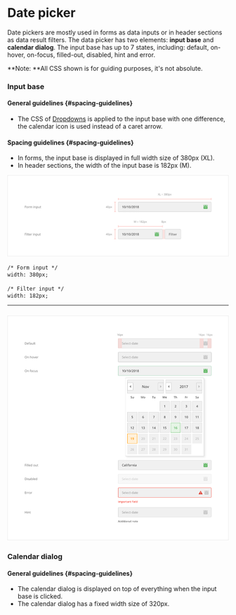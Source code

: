 # Date picker

Date pickers are mostly used in forms as data inputs or in header sections as data result filters. The data picker has two elements: **input base** and **calendar dialog**. The input base has up to 7 states, including: default, on-hover, on-focus, filled-out, disabled, hint and error.

**Note: **All CSS shown is for guiding purposes, it's not absolute.

### Input base

#### General guidelines {#spacing-guidelines}

* The CSS of [Dropdowns](//atoms/dropdowns.html) is applied to the input base with one difference, the calendar icon is used instead of a caret arrow.

#### Spacing guidelines {#spacing-guidelines}

* In forms, the input base is displayed in full width size of 380px \(XL\).
* In header sections, the width of the input base is 182px \(M\).

![](/assets/molecules/data-picker-input-base-sizing.png)

```
/* Form input */
width: 380px;

/* Filter input */
width: 182px;
```

---

### ![](/assets/molecules/data-picker-input-base-states.png)

### Calendar dialog

#### General guidelines {#spacing-guidelines}

* The calendar dialog is displayed on top of everything when the input base is clicked.
* The calendar dialog has a fixed width size of 320px.

### 



